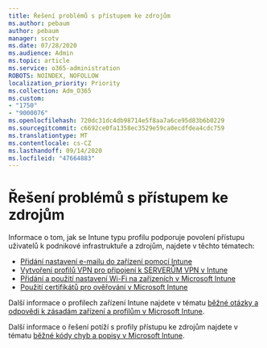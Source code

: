 ```yaml
---
title: Řešení problémů s přístupem ke zdrojům
ms.author: pebaum
author: pebaum
manager: scotv
ms.date: 07/28/2020
ms.audience: Admin
ms.topic: article
ms.service: o365-administration
ROBOTS: NOINDEX, NOFOLLOW
localization_priority: Priority
ms.collection: Adm_O365
ms.custom:
- "1750"
- "9000076"
ms.openlocfilehash: 720dc31dc4db98714e5f8aa7a6ce95d83b6b0229
ms.sourcegitcommit: c6692ce0fa1358ec3529e59ca0ecdfdea4cdc759
ms.translationtype: MT
ms.contentlocale: cs-CZ
ms.lasthandoff: 09/14/2020
ms.locfileid: "47664883"
---
```

# <a name="troubleshoot-resource-access-issues"></a>Řešení problémů s přístupem ke zdrojům

Informace o tom, jak se Intune typu profilu podporuje povolení přístupu uživatelů k podnikové infrastruktuře a zdrojům, najdete v těchto tématech:

- [Přidání nastavení e-mailu do zařízení pomocí Intune](https://docs.microsoft.com/intune/email-settings-configure)
- [Vytvoření profilů VPN pro připojení k SERVERŮM VPN v Intune](https://docs.microsoft.com/intune/vpn-settings-configure)
- [Přidání a použití nastavení Wi-Fi na zařízeních v Microsoft Intune](https://docs.microsoft.com/intune/wi-fi-settings-configure)
- [Použití certifikátů pro ověřování v Microsoft Intune](https://docs.microsoft.com/intune/certificates-configure)

Další informace o profilech zařízení Intune najdete v tématu [běžné otázky a odpovědi k zásadám zařízení a profilům v Microsoft Intune](https://docs.microsoft.com/intune/device-profile-troubleshoot).

Další informace o řešení potíží s profily přístupu ke zdrojům najdete v tématu [běžné kódy chyb a popisy v Microsoft Intune](https://docs.microsoft.com/intune/troubleshoot-company-resource-access-problems).